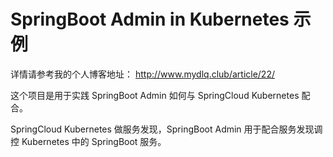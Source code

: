 # SpringBoot Admin in Kubernetes 示例

详情请参考我的个人博客地址： http://www.mydlq.club/article/22/

这个项目是用于实践 SpringBoot Admin 如何与 SpringCloud Kubernetes 配合。

SpringCloud Kubernetes 做服务发现，SpringBoot Admin 用于配合服务发现调控 Kubernetes 中的 SpringBoot 服务。